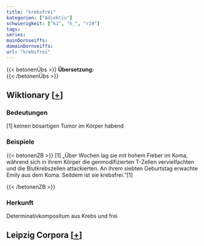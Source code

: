 ```yaml
---
title: "krebsfrei"
kategorien: ["Adjektiv"]
schwierigkeit: ["k1", "h_", "r19"]
tags:
series:
mainDornseiffs:
domainDornseiffs:
url: "krebsfrei"
---
```


{{< betonenÜbs >}}
**Übersetzung:**  
{{< /betonenÜbs >}}

## Wiktionary [[+](https://de.wiktionary.org/wiki/krebsfrei)]

### Bedeutungen
[1] keinen bösartigen Tumor im Körper habend  

### Beispiele
{{< betonenZB >}}
[1] „Über Wochen lag sie mit hohem Fieber im Koma, während sich in ihrem Körper die genmodifizierten T-Zellen vervielfachten und die Blutkrebszellen attackierten. An ihrem siebten Geburtstag erwachte Emily aus dem Koma. Seitdem ist sie krebsfrei.“[1]  

{{< /betonenZB >}}
### Herkunft
Determinativkompositum aus Krebs und frei  


## Leipzig Corpora [[+](https://corpora.uni-leipzig.de/en/res?word=krebsfrei&corpusId=deu_newscrawl-public_2018)]

